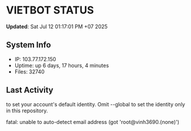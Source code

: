 # VIETBOT STATUS
**Updated**: Sat Jul 12 01:17:01 PM +07 2025

## System Info
- IP: 103.77.172.150
- Uptime: up 6 days, 17 hours, 4 minutes
- Files: 32740

## Last Activity

to set your account's default identity.
Omit --global to set the identity only in this repository.

fatal: unable to auto-detect email address (got 'root@vinh3690.(none)')
